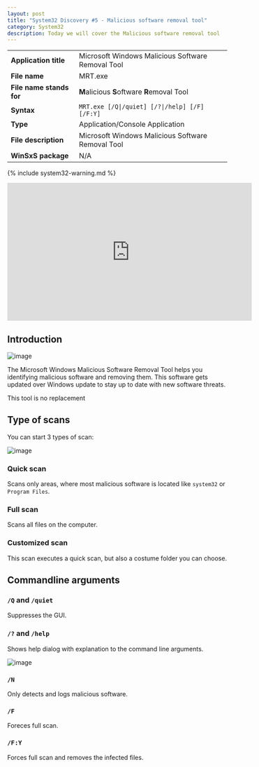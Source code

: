 ```yaml
---
layout: post
title: "System32 Discovery #5 - Malicious software removal tool"
category: System32
description: Today we will cover the Malicious software removal tool
---
```


|||
|-|-|
|<b>Application title</b>|Microsoft Windows Malicious Software Removal Tool|
|<b>File name</b>|MRT.exe|
|<b>File name stands for</b>|<b>M</b>alicious <b>S</b>oftware <b>R</b>emoval Tool|
|<b>Syntax</b>|`MRT.exe [/Q\|/quiet] [/?\|/help] [/F] [/F:Y]`|
|<b>Type</b>|Application/Console Application|
|<b>File description</b>|Microsoft Windows Malicious Software Removal Tool|
|<b>WinSxS package</b>|N/A|

{% include system32-warning.md %}

<iframe width="560" height="315" src="https://www.youtube.com/embed/eFP04LFhgH4" title="YouTube video player" frameborder="0" allow="accelerometer; autoplay; clipboard-write; encrypted-media; gyroscope; picture-in-picture" allowfullscreen></iframe>

## Introduction

![image](https://user-images.githubusercontent.com/58633848/156912058-cfddb00d-6d37-4b45-a4e0-dea8a73520d1.png)

The Microsoft Windows Malicious Software Removal Tool helps you identifying malicious software and removing them. This software gets updated over Windows update to stay up to date with new software threats.

This tool is no replacement

## Type of scans

You can start 3 types of scan:

![image](https://user-images.githubusercontent.com/58633848/156912207-a0ca190a-4a2e-4890-a901-ea0eebcbf18d.png)

### Quick scan

Scans only areas, where most malicious software is located like `system32` or `Program Files`.

### Full scan

Scans all files on the computer.

### Customized scan

This scan executes a quick scan, but also a costume folder you can choose.

## Commandline arguments

### `/Q` and `/quiet` 

Suppresses the GUI.

### `/?` and `/help`

Shows help dialog with explanation to the command line arguments.

![image](https://user-images.githubusercontent.com/58633848/156912605-e5abb41c-560f-4c53-a71f-998ff886c710.png)

### `/N`

Only detects and logs malicious software.

### `/F`

Foreces full scan.

### `/F:Y`

Forces full scan and removes the infected files.
